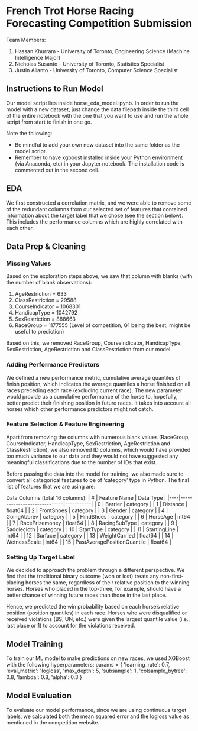 # French Trot Horse Racing Forecasting Competition Submission

Team Members:
1) Hassan Khurram - University of Toronto, Engineering Science (Machine Intelligence Major)
2) Nicholas Susanto - University of Toronto, Statistics Specialist
3) Justin Alianto - University of Toronto, Computer Science Specialist

## Instructions to Run Model
Our model script lies inside horse_eda_model.ipynb. In order to run the model with a new dataset, just change the data filepath inside the third cell of the entire notebook with the one that you want to use and run the whole script from start to finish in one go.

Note the following:
- Be mindful to add your own new dataset into the same folder as the model script.
- Remember to have xgboost installed inside your Python environment (via Anaconda, etc) in your Jupyter notebook. The installation code is commented out in the second cell.

## EDA
We first constructed a correlation matrix, and we were able to remove some of the redundant columns from our selected set of features that contained information about the target label that we chose (see the section below). This includes the performance columns which are highly correlated with each other.

## Data Prep & Cleaning
### Missing Values
Based on the exploration steps above, we saw that column with blanks (with the number of blank observations):
1) AgeRestriction = 633
2) ClassRestriction = 29588
3) CourseIndicator = 1068301
4) HandicapType = 1042792
5) SexRestriction = 888663
6) RaceGroup = 1177555 (Level of competition, G1 being the best; might be useful to prediction)

Based on this, we removed RaceGroup, CourseIndicator, HandicapType, SexRestriction, AgeRestriction and ClassRestriction from our model.

### Adding Performance Predictors
We defined a new performance metric, cumulative average quantiles of finish position, which indicates the average quantiles a horse finished on all races preceding each race (excluding current race). The new parameter would provide us a cumulative performance of the horse to, hopefully, better predict their finishing position in future races. It takes into account all horses which other performance predictors might not catch.

### Feature Selection & Feature Engineering
Apart from removing the columns with numerous blank values (RaceGroup, CourseIndicator, HandicapType, SexRestriction, AgeRestriction and ClassRestriction), we also removed ID columns, which would have provided too much variance to our data and they would not have suggested any meaningful classifications due to the number of IDs that exist.

Before passing the data into the model for training, we also made sure to convert all categorical features to be of ‘category’ type in Python. The final list of features that we are using are:

Data Columns (total 16 columns):
| #  | Feature Name                | Data Type |
|----|-----------------------------|-----------|
| 0  | Barrier                     | category  |
| 1  | Distance                    | float64   |
| 2  | FrontShoes                  | category  |
| 3  | Gender                      | category  |
| 4  | GoingAbbrev                 | category  |
| 5  | HindShoes                   | category  |
| 6  | HorseAge                    | int64     |
| 7  | RacePrizemoney              | float64   |
| 8  | RacingSubType               | category  |
| 9  | Saddlecloth                 | category  |
| 10 | StartType                   | category  |
| 11 | StartingLine                | int64     |
| 12 | Surface                     | category  |
| 13 | WeightCarried               | float64   |
| 14 | WetnessScale                | int64     |
| 15 | PastAveragePositionQuantile | float64   |

### Setting Up Target Label
We decided to approach the problem through a different perspective. We find that the traditional binary outcome (won or lost) treats any non-first-placing horses the same, regardless of their relative position to the winning horses. Horses who placed in the top-three, for example, should have a better chance of winning future races than those in the last place.

Hence, we predicted the win probability based on each horse’s relative position (position quantiles) in each race. Horses who were disqualified or received violations (BS, UN, etc.) were given the largest quantile value (i.e., last place or 1) to account for the violations received.

## Model Training
To train our ML model to make predictions on new races, we used XGBoost with the following hyperparameters:
params = {
    'learning_rate': 0.7, 
    'eval_metric': 'logloss',
    'max_depth': 5,
    'subsample': 1,
    'colsample_bytree': 0.8,
    'lambda': 0.8,
    'alpha': 0.3
}

## Model Evaluation
To evaluate our model performance, since we are using continuous target labels, we calculated both the mean squared error and the logloss value as mentioned in the competition website.
